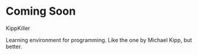 # Coming Soon
KippKiller

Learning environment for programming. Like the one by Michael Kipp, but better.
